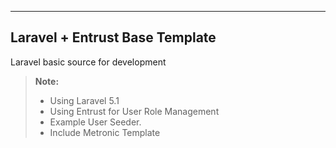 
----------


Laravel + Entrust Base Template
-------------

Laravel basic source  for development

> **Note:**
> - Using Laravel 5.1
> - Using Entrust for User Role Management
> - Example User Seeder.
> - Include Metronic Template
